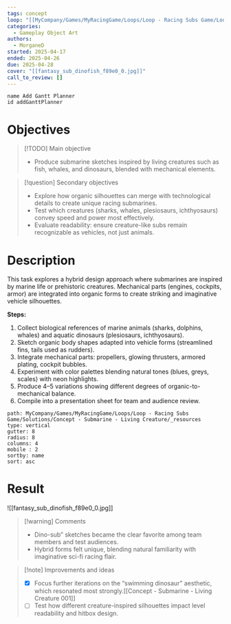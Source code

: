 ```yaml
---
tags: concept
loop: "[[MyCompany/Games/MyRacingGame/Loops/Loop - Racing Subs Game/Loop - Racing Subs Game.md]]"
categories:
  - Gameplay Object Art
authors:
  - MorganeD
started: 2025-04-17
ended: 2025-04-26
due: 2025-04-28
cover: "[[fantasy_sub_dinofish_f89e0_0.jpg]]"
call_to_review: []
---
```


```button
name Add Gantt Planner
id addGanttPlanner
```
# Objectives

> [!TODO] Main objective
> - Produce submarine sketches inspired by living creatures such as fish, whales, and dinosaurs, blended with mechanical elements.

> [!question] Secondary objectives
> - Explore how organic silhouettes can merge with technological details to create unique racing submarines.
> - Test which creatures (sharks, whales, plesiosaurs, ichthyosaurs) convey speed and power most effectively.
> - Evaluate readability: ensure creature-like subs remain recognizable as vehicles, not just animals.

# Description

This task explores a hybrid design approach where submarines are inspired by marine life or prehistoric creatures. Mechanical parts (engines, cockpits, armor) are integrated into organic forms to create striking and imaginative vehicle silhouettes.

**Steps:**
1. Collect biological references of marine animals (sharks, dolphins, whales) and aquatic dinosaurs (plesiosaurs, ichthyosaurs).
2. Sketch organic body shapes adapted into vehicle forms (streamlined fins, tails used as rudders).
3. Integrate mechanical parts: propellers, glowing thrusters, armored plating, cockpit bubbles.
4. Experiment with color palettes blending natural tones (blues, greys, scales) with neon highlights.
5. Produce 4–5 variations showing different degrees of organic-to-mechanical balance.
6. Compile into a presentation sheet for team and audience review.

```img-gallery
path: MyCompany/Games/MyRacingGame/Loops/Loop - Racing Subs Game/Solutions/Concept - Submarine - Living Creature/_resources
type: vertical
gutter: 8
radius: 8
columns: 4
mobile : 2
sortby: name
sort: asc
```

# Result
![[fantasy_sub_dinofish_f89e0_0.jpg]]

> [!warning] Comments
> - Dino-sub” sketches became the clear favorite among team members and test audiences.
> - Hybrid forms felt unique, blending natural familiarity with imaginative sci-fi racing flair.

>[!note] Improvements and ideas
> - [x] Focus further iterations on the “swimming dinosaur” aesthetic, which resonated most strongly.[[Concept - Submarine - Living Creature 001]]
> - [ ] Test how different creature-inspired silhouettes impact level readability and hitbox design.
> 

